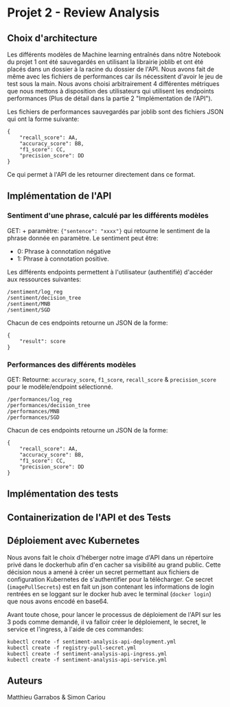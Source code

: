 # Projet 2 - Review Analysis

## Choix d'architecture

Les différents modèles de Machine learning entraînés dans nôtre Notebook du projet 1 ont été sauvegardés en utilisant la librairie joblib et ont été placés dans un dossier à la racine du dossier de l'API. Nous avons fait de même avec les fichiers de performances car ils nécessitent d'avoir le jeu de test sous la main. Nous avons choisi arbitrairement 4 différentes métriques que nous mettons à disposition des utilisateurs qui utilisent les endpoints performances (Plus de détail dans la partie 2 "Implémentation de l'API").

Les fichiers de performances sauvegardés par joblib sont des fichiers JSON qui ont la forme suivante:
```
{
    "recall_score": AA,
    "accuracy_score": BB,
    "f1_score": CC,
    "precision_score": DD
}
```

Ce qui permet à l'API de les retourner directement dans ce format.

## Implémentation de l'API

### Sentiment d'une phrase, calculé par les différents modèles

GET: + paramètre: `{"sentence": "xxxx"}` qui retourne le sentiment de la phrase donnée en paramètre. Le sentiment peut être:
* 0: Phrase à connotation négative
* 1: Phrase à connotation positive. 

Les différents endpoints permettent à l'utilisateur (authentifié) d'accéder aux ressources suivantes:
```
/sentiment/log_reg
/sentiment/decision_tree
/sentiment/MNB
/sentiment/SGD
```

Chacun de ces endpoints retourne un JSON de la forme:

```
{
    "result": score
}
```

### Performances des différents modèles

GET: Retourne: `accuracy_score`, `f1_score`, `recall_score` & `precision_score` pour le modèle/endpoint sélectionné.
```
/performances/log_reg
/performances/decision_tree
/performances/MNB
/performances/SGD
```

Chacun de ces endpoints retourne un JSON de la forme:
```
{
    "recall_score": AA,
    "accuracy_score": BB,
    "f1_score": CC,
    "precision_score": DD
}
```

## Implémentation des tests

## Containerization de l'API et des Tests

## Déploiement avec Kubernetes

Nous avons fait le choix d'héberger notre image d'API dans un répertoire privé dans le dockerhub afin d'en cacher sa visibilité au grand public. Cette décision nous a amené à créer un secret permettant aux fichiers de configuration Kubernetes de s'authentifier pour la télécharger.
Ce secret (`imagePullSecrets`) est en fait un json contenant les informations de login rentrées en se loggant sur le docker hub avec le terminal (`docker login`) que nous avons encodé en base64.

Avant toute chose, pour lancer le processus de déploiement de l'API sur les 3 pods comme demandé, il va falloir créer le déploiement, le secret, le service et l'ingress, à l'aide de ces commandes:

```
kubectl create -f sentiment-analysis-api-deployment.yml
kubectl create -f registry-pull-secret.yml
kubectl create -f sentiment-analysis-api-ingress.yml
kubectl create -f sentiment-analysis-api-service.yml 
```

## Auteurs

Matthieu Garrabos & Simon Cariou

